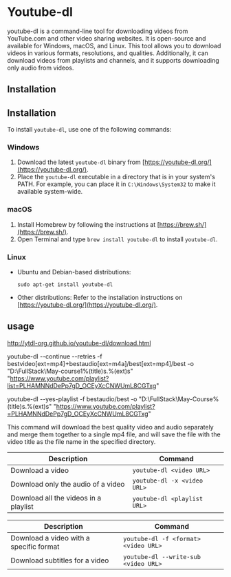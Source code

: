 # Youtube-dl

youtube-dl is a command-line tool for downloading videos from YouTube.com and other video sharing websites. It is open-source and available for Windows, macOS, and Linux. This tool allows you to download videos in various formats, resolutions, and qualities. Additionally, it can download videos from playlists and channels, and it supports downloading only audio from videos.


## Installation
## Installation

To install `youtube-dl`, use one of the following commands:

### Windows

1. Download the latest `youtube-dl` binary from [https://youtube-dl.org/](https://youtube-dl.org/).
2. Place the `youtube-dl` executable in a directory that is in your system's PATH. For example, you can place it in `C:\Windows\System32` to make it available system-wide.

### macOS

1. Install Homebrew by following the instructions at [https://brew.sh/](https://brew.sh/).
2. Open Terminal and type `brew install youtube-dl` to install `youtube-dl`.

### Linux

- Ubuntu and Debian-based distributions:
    ```
    sudo apt-get install youtube-dl
    ```
- Other distributions:
    Refer to the installation instructions on [https://youtube-dl.org/](https://youtube-dl.org/).




## usage
http://ytdl-org.github.io/youtube-dl/download.html
<!-- Download youtube lib  -->
youtube-dl --continue --retries -f bestvideo[ext=mp4]+bestaudio[ext=m4a]/best[ext=mp4]/best -o "D:\FullStack\May-course1\%(title)s.%(ext)s" "https://www.youtube.com/playlist?list=PLHAMNNdDePp7gD_OCEyXcCNWUmL8CGTxg"
<!-- Best Audio only -->
youtube-dl --yes-playlist -f bestaudio/best -o "D:\FullStack\May-Course\%(title)s.%(ext)s" "https://www.youtube.com/playlist?=PLHAMNNdDePp7gD_OCEyXcCNWUmL8CGTxg" 

This command will download the best quality video and audio separately and merge them together to a single mp4 file, and will save the file with the video title as the file name in the specified directory.

| Description                                  | Command                          |
|----------------------------------------------|----------------------------------|
| Download a video                             | `youtube-dl <video URL>`         |
| Download only the audio of a video           | `youtube-dl -x <video URL>`      |
| Download all the videos in a playlist        | `youtube-dl <playlist URL>`      |

| Description                                             | Command                                       |
|---------------------------------------------------------|-----------------------------------------------|
| Download a video with a specific format                 | `youtube-dl -f <format> <video URL>`          |
| Download subtitles for a video                          | `youtube-dl --write-sub <video URL>`          |
